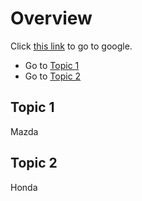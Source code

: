 # Overview

Click [this link](https://www.google.de/) to go to google.

- Go to [Topic 1](#topic-1)
- Go to [Topic 2](#topic-2)

## Topic 1

Mazda

## Topic 2

Honda

